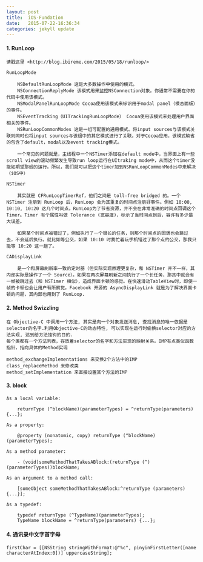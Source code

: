 ```yaml
---
layout: post
title:  iOS-Fundation
date:   2015-07-22-16:36:34
categories: jekyll update
---
```



#### 1. RunLoop
	
	请戳这里 <http://blog.ibireme.com/2015/05/18/runloop/>

	RunLoopMode
	
		NSDefaultRunLoopMode 这是大多数操作中使用的模式。
		NSConnectionReplyMode 该模式用来监控NSConnection对象。你通常不需要在你的代码中使用该模式。
		NSModalPanelRunLoopMode Cocoa使用该模式来标识用于modal panel（模态面板）的事件。
		NSEventTracking（UITrackingRunLoopMode） Cocoa使用该模式来处理用户界面相关的事件。
		NSRunLoopCommonModes 这是一组可配置的通用模式。将input sources与该模式关联则同时也将input sources与该组中的其它模式进行了关联。对于Cocoa应用，该模式缺省的包含了default，modal以及event tracking模式。

		一个常见的问题就是，主线程中一个NSTimer添加在default mode中，当界面上有一些scroll view的滚动频繁发生导致run loop运行在UItraking mode中，从而这个timer没能如期望那般的运行。所以，我们就可以把这个timer加到NSRunLoopCommonModes中来解决（iOS中）

	NSTimer 

		其实就是 CFRunLoopTimerRef，他们之间是 toll-free bridged 的。一个 NSTimer 注册到 RunLoop 后，RunLoop 会为其重复的时间点注册好事件。例如 10:00, 10:10, 10:20 这几个时间点。RunLoop为了节省资源，并不会在非常准确的时间点回调这个Timer。Timer 有个属性叫做 Tolerance (宽容度)，标示了当时间点到后，容许有多少最大误差。

		如果某个时间点被错过了，例如执行了一个很长的任务，则那个时间点的回调也会跳过去，不会延后执行。就比如等公交，如果 10:10 时我忙着玩手机错过了那个点的公交，那我只能等 10:20 这一趟了。

	CADisplayLink 

		是一个和屏幕刷新率一致的定时器（但实际实现原理更复杂，和 NSTimer 并不一样，其内部实际是操作了一个 Source）。如果在两次屏幕刷新之间执行了一个长任务，那其中就会有一帧被跳过去（和 NSTimer 相似），造成界面卡顿的感觉。在快速滑动TableView时，即使一帧的卡顿也会让用户有所察觉。Facebook 开源的 AsyncDisplayLink 就是为了解决界面卡顿的问题，其内部也用到了 RunLoop.

#### 2. Method Swizzling

	在 Objective-C 中调用一个方法, 其实是向一个对象发送消息, 查找消息的唯一依据是selector的名字.利用Objective-C的动态特性, 可以实现在运行时偷换selector对应的方法实现, 达到给方法挂钩的目的.
	每个类都有一个方法列表，存放着selector的名字和方法实现的映射关系。IMP有点类似函数指针，指向具体的Method实现
	
	method_exchangeImplementations 来交换2个方法中的IMP
	class_replaceMethod 来修改类
	method_setImplementation 来直接设置某个方法的IMP

#### 3. block

	As a local variable:

		returnType (^blockName)(parameterTypes) = ^returnType(parameters) {...};

	As a property:

		@property (nonatomic, copy) returnType (^blockName)(parameterTypes);

	As a method parameter:

		- (void)someMethodThatTakesABlock:(returnType (^)(parameterTypes))blockName;

	As an argument to a method call:

		[someObject someMethodThatTakesABlock:^returnType (parameters) {...}];

	As a typedef:

		typedef returnType (^TypeName)(parameterTypes);
		TypeName blockName = ^returnType(parameters) {...};


#### 4. 通讯录中文字首字母

	firstChar = [[NSString stringWithFormat:@"%c", pinyinFirstLetter([name characterAtIndex:0])] uppercaseString];














[jekyll]:      http://jekyllrb.com
[jekyll-gh]:   https://github.com/jekyll/jekyll
[jekyll-help]: https://github.com/jekyll/jekyll-help
